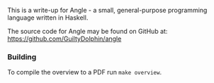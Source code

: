 This is a write-up for Angle - a small, general-purpose programming language
written in Haskell.

The source code for Angle may be found on GitHub
at: https://github.com/GuiltyDolphin/angle

### Building

To compile the overview to a PDF run `make overview`.
